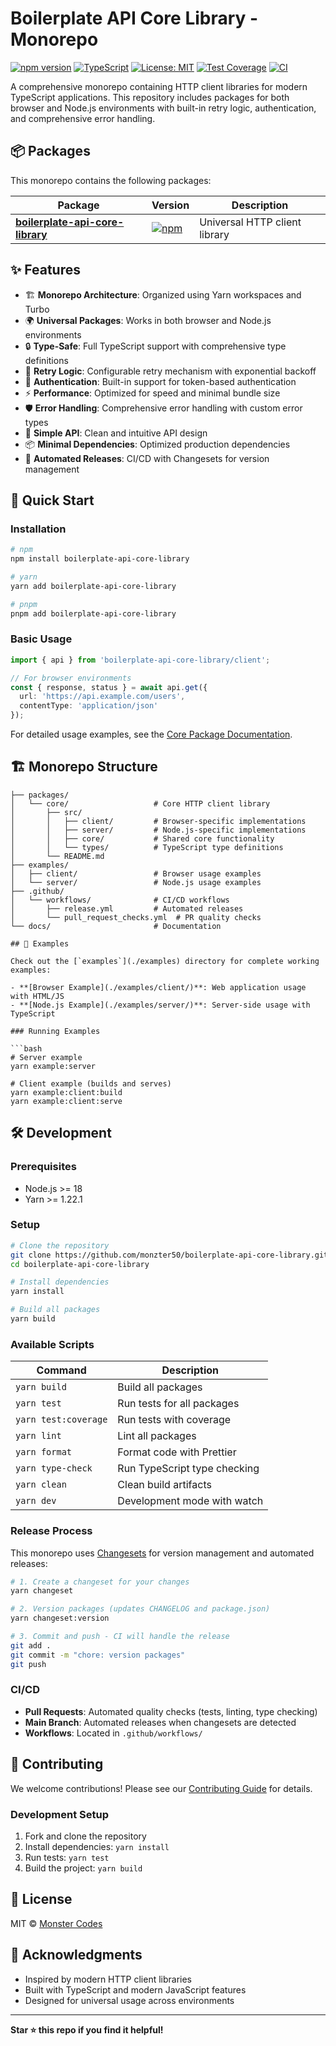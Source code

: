 # Boilerplate API Core Library - Monorepo

[![npm version](https://badge.fury.io/js/boilerplate-api-core-library.svg)](https://badge.fury.io/js/boilerplate-api-core-library)
[![TypeScript](https://img.shields.io/badge/%3C%2F%3E-TypeScript-%230074c1.svg)](http://www.typescriptlang.org/)
[![License: MIT](https://img.shields.io/badge/License-MIT-yellow.svg)](https://opensource.org/licenses/MIT)
[![Test Coverage](https://codecov.io/gh/monzter50/boilerplate-api-core-library/branch/main/graph/badge.svg)](https://codecov.io/gh/monzter50/boilerplate-api-core-library)
[![CI](https://github.com/monzter50/boilerplate-api-core-library/workflows/Release/badge.svg)](https://github.com/monzter50/boilerplate-api-core-library/actions)

A comprehensive monorepo containing HTTP client libraries for modern TypeScript applications. This repository includes packages for both browser and Node.js environments with built-in retry logic, authentication, and comprehensive error handling.

## 📦 Packages

This monorepo contains the following packages:

| Package | Version | Description |
|---------|---------|-------------|
| [**boilerplate-api-core-library**](./packages/core) | [![npm](https://img.shields.io/npm/v/boilerplate-api-core-library.svg)](https://npmjs.com/package/boilerplate-api-core-library) | Universal HTTP client library |

## ✨ Features

- 🏗️ **Monorepo Architecture**: Organized using Yarn workspaces and Turbo
- 🌍 **Universal Packages**: Works in both browser and Node.js environments
- 🔒 **Type-Safe**: Full TypeScript support with comprehensive type definitions
- 🔄 **Retry Logic**: Configurable retry mechanism with exponential backoff
- 🔐 **Authentication**: Built-in support for token-based authentication
- ⚡ **Performance**: Optimized for speed and minimal bundle size
- 🛡️ **Error Handling**: Comprehensive error handling with custom error types
- 🎯 **Simple API**: Clean and intuitive API design
- 📦 **Minimal Dependencies**: Optimized production dependencies
- 🚀 **Automated Releases**: CI/CD with Changesets for version management

## 🚀 Quick Start

### Installation

```bash
# npm
npm install boilerplate-api-core-library

# yarn
yarn add boilerplate-api-core-library

# pnpm
pnpm add boilerplate-api-core-library
```

### Basic Usage

```typescript
import { api } from 'boilerplate-api-core-library/client';

// For browser environments
const { response, status } = await api.get({
  url: 'https://api.example.com/users',
  contentType: 'application/json'
});
```

For detailed usage examples, see the [Core Package Documentation](./packages/core/README.md).

## 🏗️ Monorepo Structure

```
├── packages/
│   └── core/                   # Core HTTP client library
│       ├── src/
│       │   ├── client/         # Browser-specific implementations
│       │   ├── server/         # Node.js-specific implementations
│       │   ├── core/           # Shared core functionality
│       │   └── types/          # TypeScript type definitions
│       └── README.md
├── examples/
│   ├── client/                 # Browser usage examples
│   └── server/                 # Node.js usage examples
├── .github/
│   └── workflows/              # CI/CD workflows
│       ├── release.yml         # Automated releases
│       └── pull_request_checks.yml  # PR quality checks
└── docs/                       # Documentation

## 🎯 Examples

Check out the [`examples`](./examples) directory for complete working examples:

- **[Browser Example](./examples/client/)**: Web application usage with HTML/JS
- **[Node.js Example](./examples/server/)**: Server-side usage with TypeScript

### Running Examples

```bash
# Server example
yarn example:server

# Client example (builds and serves)
yarn example:client:build
yarn example:client:serve
```

## 🛠️ Development

### Prerequisites

- Node.js >= 18
- Yarn >= 1.22.1

### Setup

```bash
# Clone the repository
git clone https://github.com/monzter50/boilerplate-api-core-library.git
cd boilerplate-api-core-library

# Install dependencies
yarn install

# Build all packages
yarn build
```

### Available Scripts

| Command | Description |
|---------|-------------|
| `yarn build` | Build all packages |
| `yarn test` | Run tests for all packages |
| `yarn test:coverage` | Run tests with coverage |
| `yarn lint` | Lint all packages |
| `yarn format` | Format code with Prettier |
| `yarn type-check` | Run TypeScript type checking |
| `yarn clean` | Clean build artifacts |
| `yarn dev` | Development mode with watch |

### Release Process

This monorepo uses [Changesets](https://github.com/changesets/changesets) for version management and automated releases:

```bash
# 1. Create a changeset for your changes
yarn changeset

# 2. Version packages (updates CHANGELOG and package.json)
yarn changeset:version

# 3. Commit and push - CI will handle the release
git add .
git commit -m "chore: version packages"
git push
```

### CI/CD

- **Pull Requests**: Automated quality checks (tests, linting, type checking)
- **Main Branch**: Automated releases when changesets are detected
- **Workflows**: Located in `.github/workflows/`

## 🤝 Contributing

We welcome contributions! Please see our [Contributing Guide](./CONTRIBUTING.md) for details.

### Development Setup

1. Fork and clone the repository
2. Install dependencies: `yarn install`
3. Run tests: `yarn test`
4. Build the project: `yarn build`

## 📄 License

MIT © [Monster Codes](https://github.com/monzter50)

## 🙏 Acknowledgments

- Inspired by modern HTTP client libraries
- Built with TypeScript and modern JavaScript features
- Designed for universal usage across environments

---

**Star ⭐ this repo if you find it helpful!**


